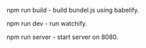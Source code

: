 npm run build - build bundel.js using babelify.

npm run dev - run watchify.

npm run server - start server on 8080.
